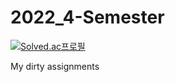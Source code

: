 # 2022_4-Semester
[![Solved.ac프로필](http://mazassumnida.wtf/api/v2/generate_badge?boj=tkddn5623)](https://solved.ac/tkddn5623)

My dirty assignments
